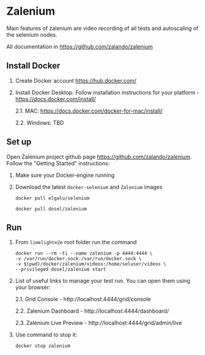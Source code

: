 # Zalenium

Main features of zalenium are video recording of all tests and autoscaling of the selenium nodes.

All documentation in https://github.com/zalando/zalenium

## Install Docker

1.  Create Docker account https://hub.docker.com/

2.  Install Docker Desktop. Follow installation instructions for your platform - https://docs.docker.com/install/

    2.1. MAC: https://docs.docker.com/docker-for-mac/install/

    2.2. Windows: TBD

## Set up

Open Zalenium project github page https://github.com/zalando/zalenium. Follow the "Getting Started" instructions:

1.  Make sure your Docker-engine running

2.  Download the latest `docker-selenium` and `Zalenium` images

        docker pull elgalu/selenium

        docker pull dosel/zalenium

## Run

1.  From `limelighte2e` root folder run the command

        docker run --rm -ti --name zalenium -p 4444:4444 \
        -v /var/run/docker.sock:/var/run/docker.sock \
        -v $(pwd)/docker/zalenium/videos:/home/seluser/videos \
        --privileged dosel/zalenium start

2.  List of useful links to manage your test run. You can open them using your browser:

    2.1. Grid Console - http://localhost:4444/grid/console

    2.2. Zalenium Dashboard - http://localhost:4444/dashboard/

    2.3. Zalenium Live Preview - http://localhost:4444/grid/admin/live

3.  Use command to stop it:

        docker stop zalenium
